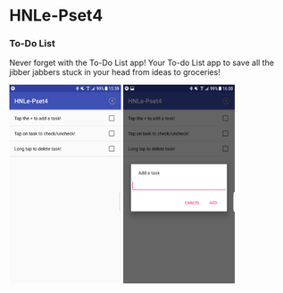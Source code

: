 # HNLe-Pset4
### To-Do List

Never forget with the To-Do List app! Your To-do List app to save all the jibber jabbers stuck in your head from ideas to groceries!


<img src="https://github.com/HN-Le/HNLe-Pset4/blob/master/Doc/2017-05-28%2013.59.55.png" width="200">  <img src="https://github.com/HN-Le/HNLe-Pset4/blob/master/Doc/2017-05-28%2014.00.02.png" width="200">

